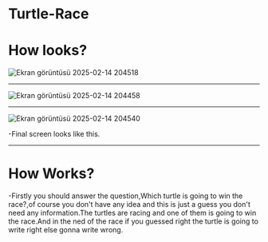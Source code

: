 # Turtle-Race

<h1>How looks?</h1>

![Ekran görüntüsü 2025-02-14 204518](https://github.com/user-attachments/assets/ab7f404f-3d0e-4d4c-a0e0-46f2141bdd2e)
<hr/>

![Ekran görüntüsü 2025-02-14 204458](https://github.com/user-attachments/assets/f785674b-2003-4f6b-82b9-c787ebcc70fb)
<hr/>

![Ekran görüntüsü 2025-02-14 204540](https://github.com/user-attachments/assets/c0312717-05e3-4cd8-93fa-0de6ea9134a1)

-Final screen looks like this.
<hr/>

<h1>How Works?</h1>
-Firstly you should answer the question,Which turtle is going to win the race?,of course you don't have any idea and this is just a guess you don't need any information.The turtles are racing and one of them is going to win the race.And in the ned of the race if you guessed right the turtle is going to write right else gonna write wrong.
